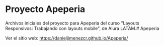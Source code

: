 # Proyecto Apeperia

Archivos iniciales del proyecto para Apeperia del curso "Layouts Responsivos: Trabajando con layouts mobile", de Alura LATAM.# Apeperia

Ver el sitio web: https://danieljimenezcr.github.io/Apeperia/
